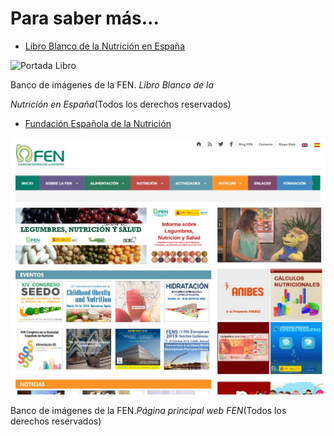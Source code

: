 # Para saber más...

*   [Libro Blanco de la Nutrición en España](http://www.seedo.es/images/site/documentacionConsenso/Libro_Blanco_Nutricion_Esp-2013.pdf "Libro blanco de la Nutrición en España")


![Portada Libro](http://formacion.educalab.es/pluginfile.php/86688/mod_imscp/content/7/libroblanco.jpg)


Banco de imágenes de la FEN. _Libro Blanco de la_

_Nutrición en España_(Todos los derechos reservados)

*   [Fundación Española de la Nutrición](http://www.fen.org.es/ "Fundación Española de la Nutrición")


![FEN](img/fen.JPG)


Banco de imágenes de la FEN._Página principal web FEN_(Todos los derechos reservados)
